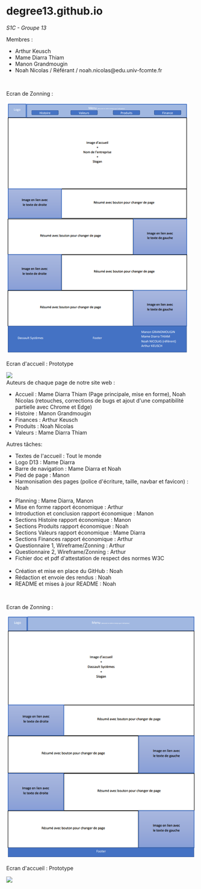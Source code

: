 # degree13.github.io
*S1C - Groupe 13*
<br>
<p>Membres :</p>
<ul>
    <li>Arthur Keusch</li>
    <li>Mame Diarra Thiam</li>
    <li>Manon Grandmougin</li>
    <li>Noah Nicolas / Référant / noah.nicolas@edu.univ-fcomte.fr</li>
</ul>
<br>
<p>Ecran de Zonning :</p>
<img src="doc/Zoning_page_accueil.png">
<br>
<p>Ecran d'accueil : Prototype</p>
<img src="doc/imgPrototype.png">
<br>
Auteurs de chaque page de notre site web :
<ul>
    <li>Accueil : Mame Diarra Thiam (Page principale, mise en forme), Noah Nicolas (retouches, corrections de bugs et ajout d'une compatibilité partielle avec Chrome et Edge)</li>
    <li>Histoire : Manon Grandmougin</li>
    <li>Finances : Arthur Keusch</li>
    <li>Produits : Noah Nicolas</li>
    <li>Valeurs : Mame Diarra Thiam</li>
</ul>
Autres tâches:
<ul>
    <li>Textes de l'accueil : Tout le monde</li>
    <li>Logo D13 : Mame Diarra</li>
    <li>Barre de navigation : Mame Diarra et Noah</li>
    <li>Pied de page : Manon</li>
    <li>Harmonisation des pages (police d'écriture, taille, navbar et favicon) : Noah</li>
    <br>
    <li>Planning : Mame Diarra, Manon</li>
    <li>Mise en forme rapport économique : Arthur</li>
    <li>Introduction et conclusion rapport économique : Manon</li>
    <li>Sections Histoire rapport économique : Manon</li>
    <li>Sections Produits rapport économique : Noah</li>
    <li>Sections Valeurs rapport économique : Mame Diarra</li>
    <li>Sections Finances rapport économique : Arthur</li>
    <li>Questionnaire 1, Wireframe/Zonning : Arthur</li>
    <li>Questionnaire 2, Wireframe/Zonning : Arthur</li>
    <li>Fichier doc et pdf d'attestation de respect des normes W3C</li>
    <br>
    <li>Création et mise en place du GitHub : Noah</li>
    <li>Rédaction et envoie des rendus : Noah</li>
    <li>README et mises à jour README : Noah</li>
</ul>
<br>
<p>Ecran de Zonning :</p>
<img src="_Communs&Divers/ZoningPageAccueil.png">
<br>
<p>Ecran d'accueil : Prototype</p>
<img src="_Communs&Divers/imgPrototype.png">
